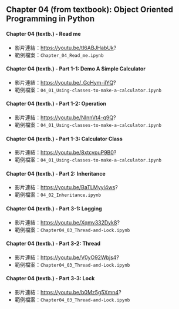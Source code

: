 ## Chapter 04 (from textbook): Object Oriented Programming in Python
#### Chapter 04 (textb.) - Read me
* 影片連結：https://youtu.be/tI6ABJHabUk?
* 範例檔案：`Chapter_04_Read_me.ipynb`

#### Chapter 04 (textb.) - Part 1-1: Demo A Simple Calculator
* 影片連結：https://youtu.be/_GcHym-ilYQ?
* 範例檔案：`04_01_Using-classes-to-make-a-calculator.ipynb`

#### Chapter 04 (textb.) - Part 1-2: Operation
* 影片連結：https://youtu.be/NInnVt4-q9Q?
* 範例檔案：`04_01_Using-classes-to-make-a-calculator.ipynb`

#### Chapter 04 (textb.) - Part 1-3: Calculator Class
* 影片連結：https://youtu.be/8xtcvpuP9B0?
* 範例檔案：`04_01_Using-classes-to-make-a-calculator.ipynb`

#### Chapter 04 (textb.) - Part 2: Inheritance
* 影片連結：https://youtu.be/BaTLMyyl4ws?
* 範例檔案：`04_02_Inheritance.ipynb`

#### Chapter 04 (textb.) - Part 3-1: Logging
* 影片連結：https://youtu.be/Xqmv332Dyk8?
* 範例檔案：`Chapter04_03_Thread-and-Lock.ipynb`

#### Chapter 04 (textb.) - Part 3-2: Thread
* 影片連結：https://youtu.be/V0yO92Wbjs4?
* 範例檔案：`Chapter04_03_Thread-and-Lock.ipynb`

#### Chapter 04 (textb.) - Part 3-3: Lock
* 影片連結：https://youtu.be/b0Mz5g5Xmn4?
* 範例檔案：`Chapter04_03_Thread-and-Lock.ipynb`